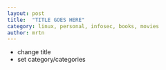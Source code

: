 ```yaml
---
layout: post
title:  "TITLE GOES HERE"
category: linux, personal, infosec, books, movies
author: mrtn
---
```


- change title
- set category/categories
